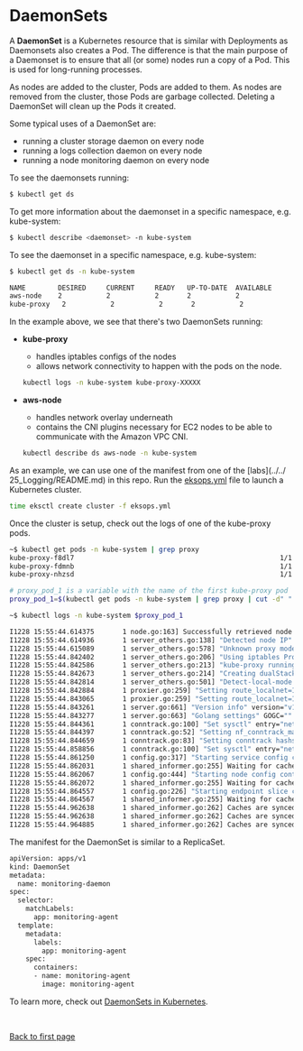 # DaemonSets

A **DaemonSet** is a Kubernetes resource that is similar with Deployments as Daemonsets also creates a Pod. The difference is that the main purpose of a Daemonset is to ensure  that all (or some) nodes run a copy of a Pod. This is used for long-running processes. 

As nodes are added to the cluster, Pods are added to them. As nodes are removed from the cluster, those Pods are garbage collected. Deleting a DaemonSet will clean up the Pods it created.

Some typical uses of a DaemonSet are:

- running a cluster storage daemon on every node
- running a logs collection daemon on every node
- running a node monitoring daemon on every node

To see the daemonsets running:

```bash
$ kubectl get ds
```

To get more information about the daemonset in a specific namespace, e.g. kube-system: 

```bash
$ kubectl describe <daemonset> -n kube-system
```

To see the daemonset in a specific namespace, e.g. kube-system: 

```bash
$ kubectl get ds -n kube-system 
```
```bash
NAME        DESIRED     CURRENT     READY   UP-TO-DATE  AVAILABLE
aws-node    2           2           2       2           2
kube-proxy   2           2           2       2           2
```

In the example above, we see that there's two DaemonSets running:

- **kube-proxy** 
    - handles iptables configs of the nodes
    - allows network connectivity to happen with the pods on the node.

    ```bash
    kubectl logs -n kube-system kube-proxy-XXXXX
    ```

- **aws-node** 
    - handles network overlay underneath
    - contains the CNI plugins necessary for EC2 nodes to be able to communicate with the Amazon VPC CNI.

    ```bash
    kubectl describe ds aws-node -n kube-system 
    ```

As an example, we can use one of the manifest from one of the [labs](../../ 25_Logging/README.md) in this repo. Run the [eksops.yml](../../Lab25_Logging/eksops.yml) file to launch a Kubernetes cluster.

```bash
time eksctl create cluster -f eksops.yml
```

Once the cluster is setup, check out the logs of one of the kube-proxy pods.

```bash
~$ kubectl get pods -n kube-system | grep proxy
kube-proxy-f8dl7                                                   1/1     Running   3 (6m58s ago)   140d
kube-proxy-fdmnb                                                   1/1     Running   0               5m23s
kube-proxy-nhzsd                                                   1/1     Running   0               5m17s 
```

```bash
# proxy_pod_1 is a variable with the name of the first kube-proxy pod
proxy_pod_1=$(kubectl get pods -n kube-system | grep proxy | cut -d" " -f1 | head -1)
```
```bash
~$ kubectl logs -n kube-system $proxy_pod_1

I1228 15:55:44.614375       1 node.go:163] Successfully retrieved node IP: 10.0.0.100
I1228 15:55:44.614936       1 server_others.go:138] "Detected node IP" address="10.0.0.100"
I1228 15:55:44.615089       1 server_others.go:578] "Unknown proxy mode, assuming iptables proxy" proxyMode=""
I1228 15:55:44.842402       1 server_others.go:206] "Using iptables Proxier"
I1228 15:55:44.842586       1 server_others.go:213] "kube-proxy running in dual-stack mode" ipFamily=IPv4
I1228 15:55:44.842673       1 server_others.go:214] "Creating dualStackProxier for iptables"
I1228 15:55:44.842814       1 server_others.go:501] "Detect-local-mode set to ClusterCIDR, but no IPv6 cluster CIDR defined, , defaulting to no-op detect-local for IPv6"
I1228 15:55:44.842884       1 proxier.go:259] "Setting route_localnet=1, use nodePortAddresses to filter loopback addresses for NodePorts to skip it https://issues.k8s.io/90259"
I1228 15:55:44.843065       1 proxier.go:259] "Setting route_localnet=1, use nodePortAddresses to filter loopback addresses for NodePorts to skip it https://issues.k8s.io/90259"
I1228 15:55:44.843261       1 server.go:661] "Version info" version="v1.24.3"
I1228 15:55:44.843277       1 server.go:663] "Golang settings" GOGC="" GOMAXPROCS="" GOTRACEBACK=""
I1228 15:55:44.844361       1 conntrack.go:100] "Set sysctl" entry="net/netfilter/nf_conntrack_max" value=131072
I1228 15:55:44.844397       1 conntrack.go:52] "Setting nf_conntrack_max" nf_conntrack_max=131072
I1228 15:55:44.844659       1 conntrack.go:83] "Setting conntrack hashsize" conntrack hashsize=32768
I1228 15:55:44.858856       1 conntrack.go:100] "Set sysctl" entry="net/netfilter/nf_conntrack_tcp_timeout_close_wait" value=3600
I1228 15:55:44.861250       1 config.go:317] "Starting service config controller"
I1228 15:55:44.862031       1 shared_informer.go:255] Waiting for caches to sync for service config
I1228 15:55:44.862067       1 config.go:444] "Starting node config controller"
I1228 15:55:44.862072       1 shared_informer.go:255] Waiting for caches to sync for node config
I1228 15:55:44.864557       1 config.go:226] "Starting endpoint slice config controller"
I1228 15:55:44.864567       1 shared_informer.go:255] Waiting for caches to sync for endpoint slice config
I1228 15:55:44.962638       1 shared_informer.go:262] Caches are synced for service config
I1228 15:55:44.962638       1 shared_informer.go:262] Caches are synced for node config
I1228 15:55:44.964885       1 shared_informer.go:262] Caches are synced for endpoint slice config 
```

The manifest for the DaemonSet is similar to a ReplicaSet.

```bash
apiVersion: apps/v1
kind: DaemonSet
metadata:
  name: monitoring-daemon 
spec:
  selector:
    matchLabels:
      app: monitoring-agent
  template:
    metadata:
      labels:
        app: monitoring-agent
    spec:
      containers:
      - name: monitoring-agent
        image: monitoring-agent 
```




To learn more, check out [DaemonSets in Kubernetes](https://kubernetes.io/docs/concepts/workloads/controllers/daemonset/).



<br>

[Back to first page](../../README.md#kubernetes)
